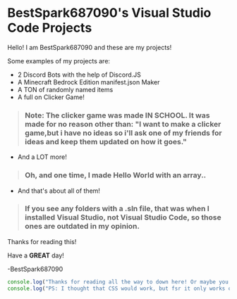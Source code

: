 # BestSpark687090's Visual Studio Code Projects
Hello! I am BestSpark687090 and these are my projects!

Some examples of my projects are: 

* 2 Discord Bots with the help of Discord.JS
* A Minecraft Bedrock Edition manifest.json Maker
* A TON of randomly named items
* A full on Clicker Game!
> ### Note: The clicker game was made IN SCHOOL. It was made for no reason other than: "I want to make a clicker game,but i have no ideas so i'll ask one of my friends for ideas and keep them updated on how it goes."
* And a LOT more!
> ### Oh, and one time, I made Hello World with an array..
* And that's about all of them!

> ### If you see any folders with a .sln file, that was when I installed Visual Studio, not Visual Studio Code, so those ones are outdated in my opinion.

Thanks for reading this!

Have a <strong>GREAT</strong> day!

-BestSpark687090

```js
console.log("Thanks for reading all the way to down here! Or maybe you didn't.")
console.log("PS: I thought that CSS would work, but fsr it only works on Live Preview lol")
```
